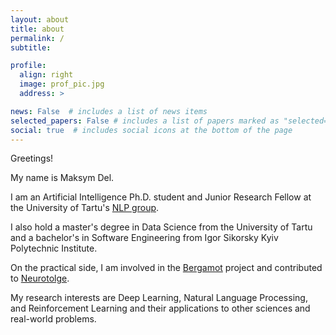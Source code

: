 ```yaml
---
layout: about
title: about
permalink: /
subtitle: 

profile:
  align: right
  image: prof_pic.jpg
  address: >

news: False  # includes a list of news items
selected_papers: False # includes a list of papers marked as "selected={true}"
social: true  # includes social icons at the bottom of the page
---
```


Greetings! 

My name is Maksym Del. 

I am an Artificial Intelligence Ph.D. student and Junior Research Fellow at the University of Tartu's [NLP group](http://tartunlp.ai). 

I also hold a master's degree in Data Science from the University of Tartu and a bachelor's in Software Engineering from Igor Sikorsky Kyiv Polytechnic Institute.

On the practical side, I am involved in the [Bergamot](https://browser.mt/) project and contributed to [Neurotolge](https://neurotolge.ee/).

My research interests are Deep Learning, Natural Language Processing, and Reinforcement Learning and their applications to other sciences and real-world problems. 